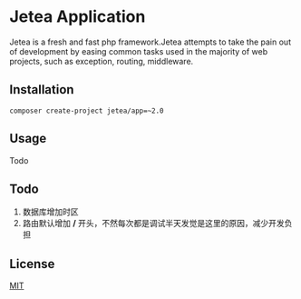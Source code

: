 # Jetea Application

Jetea is a fresh and fast php framework.Jetea attempts to take the pain out of development by easing common tasks used in the majority of web projects, such as exception, routing, middleware.

## Installation

```
composer create-project jetea/app=~2.0
```

## Usage

Todo

## Todo
1. 数据库增加时区
2. 路由默认增加 **/** 开头，不然每次都是调试半天发觉是这里的原因，减少开发负担

## License

[MIT](https://opensource.org/licenses/MIT)

